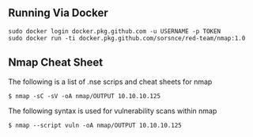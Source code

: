 ## Running Via Docker
```
sudo docker login docker.pkg.github.com -u USERNAME -p TOKEN
sudo docker run -ti docker.pkg.github.com/sorsnce/red-team/nmap:1.0
```

## Nmap Cheat Sheet

The following is a list of .nse scrips and cheat sheets for nmap
```
$ nmap -sC -sV -oA nmap/OUTPUT 10.10.10.125
```
The following syntax is used for vulnerability scans within nmap
```
$ nmap --script vuln -oA nmap/OUTPUT 10.10.10.125
```

